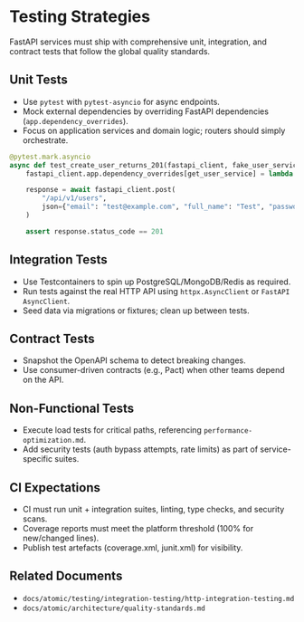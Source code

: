 # Testing Strategies

FastAPI services must ship with comprehensive unit, integration, and contract tests that follow the global quality standards.

## Unit Tests

- Use `pytest` with `pytest-asyncio` for async endpoints.
- Mock external dependencies by overriding FastAPI dependencies (`app.dependency_overrides`).
- Focus on application services and domain logic; routers should simply orchestrate.

```python
@pytest.mark.asyncio
async def test_create_user_returns_201(fastapi_client, fake_user_service):
    fastapi_client.app.dependency_overrides[get_user_service] = lambda: fake_user_service

    response = await fastapi_client.post(
        "/api/v1/users",
        json={"email": "test@example.com", "full_name": "Test", "password": "P@ssw0rd!!!!"},
    )

    assert response.status_code == 201
```

## Integration Tests

- Use Testcontainers to spin up PostgreSQL/MongoDB/Redis as required.
- Run tests against the real HTTP API using `httpx.AsyncClient` or `FastAPI AsyncClient`.
- Seed data via migrations or fixtures; clean up between tests.

## Contract Tests

- Snapshot the OpenAPI schema to detect breaking changes.
- Use consumer-driven contracts (e.g., Pact) when other teams depend on the API.

## Non-Functional Tests

- Execute load tests for critical paths, referencing `performance-optimization.md`.
- Add security tests (auth bypass attempts, rate limits) as part of service-specific suites.

## CI Expectations

- CI must run unit + integration suites, linting, type checks, and security scans.
- Coverage reports must meet the platform threshold (100% for new/changed lines).
- Publish test artefacts (coverage.xml, junit.xml) for visibility.

## Related Documents

- `docs/atomic/testing/integration-testing/http-integration-testing.md`
- `docs/atomic/architecture/quality-standards.md`
